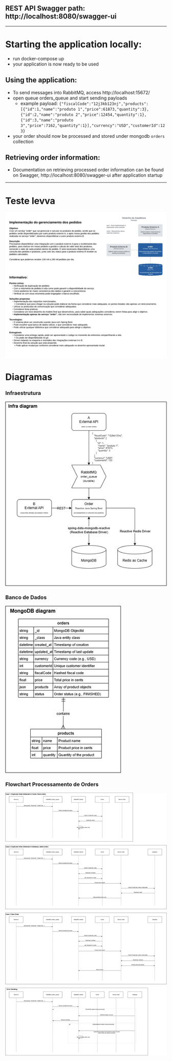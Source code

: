 ## REST API Swagger path: http://localhost:8080/swagger-ui

___

# Starting the application locally:

- run docker-compose up
- your application is now ready to be used

## Using the application:

- To send messages into RabbitMQ, access http://localhost:15672/
- open queue orders_queue and start sending payloads
   - example payload:
     `{"fiscalCode":"12j3kb123nj","products":[{"id":1,"name":"produto 1","price":61873,"quantity":3},{"id":2,"name":"produto 2","price":12454,"quantity":1},{"id":3,"name":"produto 3","price":7162,"quantity":1}],"currency":"USD","customerId":123}`
- your order should now be processed and stored under mongodb `orders` collection

## Retrieving order information:

- Documentation on retrieving processed order information can be found on Swagger, http://localhost:8080/swagger-ui after application
  startup

___

# Teste levva

![test requirements](readme_assets/technical_test.jpg "test requirements")

# Diagramas
### Infraestrutura
![infrastructure](readme_assets/infrastructure.jpg "infrastructure")

### Banco de Dados
![database](readme_assets/db_mongodb.jpg "database")

### Flowchart Processamento de Orders
![orderProcessing flowchart](readme_assets/orders_processing_flow.jpg "orderProcessing flowchart")